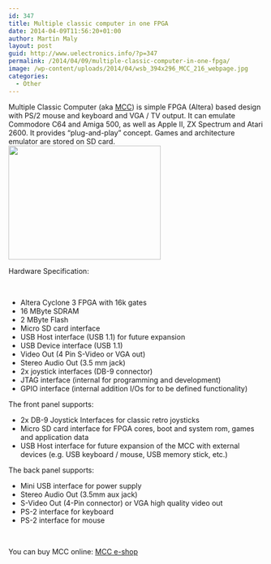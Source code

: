 ```yaml
---
id: 347
title: Multiple classic computer in one FPGA
date: 2014-04-09T11:56:20+01:00
author: Martin Maly
layout: post
guid: http://www.uelectronics.info/?p=347
permalink: /2014/04/09/multiple-classic-computer-in-one-fpga/
image: /wp-content/uploads/2014/04/wsb_394x296_MCC_216_webpage.jpg
categories:
  - Other
---
```

Multiple Classic Computer (aka [MCC](http://mcc-home.com/2.html)) is simple FPGA (Altera) based design with PS/2 mouse and keyboard and VGA / TV output. It can emulate Commodore C64 and Amiga 500, as well as Apple II, ZX Spectrum and Atari 2600. It provides &#8220;plug-and-play&#8221; concept. Games and architecture emulator are stored on SD card.[<img loading="lazy" class="aligncenter size-medium wp-image-348" alt="" src="https://www.uelectronics.info/wp-content/uploads/2014/04/wsb_394x296_MCC_216_webpage-300x225.jpg" width="300" height="225" srcset="https://www.uelectronics.info/wp-content/uploads/2014/04/wsb_394x296_MCC_216_webpage-300x225.jpg 300w, https://www.uelectronics.info/wp-content/uploads/2014/04/wsb_394x296_MCC_216_webpage.jpg 394w" sizes="(max-width: 300px) 100vw, 300px" />](https://www.uelectronics.info/wp-content/uploads/2014/04/wsb_394x296_MCC_216_webpage.jpg)

Hardware Specification:

&nbsp;

  * Altera Cyclone 3 FPGA with 16k gates
  * 16 MByte SDRAM
  * 2 MByte Flash
  * Micro SD card interface
  * USB Host interface (USB 1.1) for future expansion
  * USB Device interface (USB 1.1)
  * Video Out (4 Pin S-Video or VGA out)
  * Stereo Audio Out (3.5 mm jack)
  * 2x joystick interfaces (DB-9 connector)
  * JTAG interface (internal for programming and development)
  * GPIO interface (internal addition I/Os for to be defined functionality)

The front panel supports:

  * 2x DB-9 Joystick Interfaces for classic retro joysticks
  * Micro SD card interface for FPGA cores, boot and system rom, games  
    and application data
  * USB Host interface for future expansion of the MCC with external devices (e.g. USB keyboard / mouse, USB memory stick, etc.)

The back panel supports:

  * Mini USB interface for power supply
  * Stereo Audio Out (3.5mm aux jack)
  * S-Video Out (4-Pin connector) or VGA high quality video out
  * PS-2 interface for keyboard
  * PS-2 interface for mouse

&nbsp;

You can buy MCC online: [MCC e-shop](http://s318412817.e-shop.info/shop/page/16)

&nbsp;